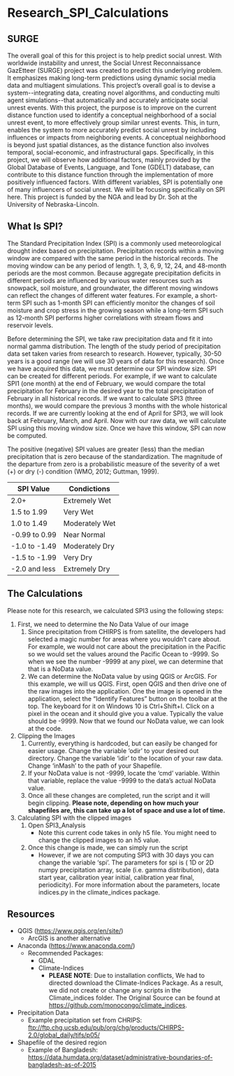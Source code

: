 # Research_SPI_Calculations
## SURGE
  The overall goal of this for this project is to help predict social unrest. With worldwide instability and unrest, the Social Unrest Reconnaissance GazEtteer (SURGE) project was created to predict this underlying problem. It emphasizes making long-term predictions using dynamic social media data and multiagent simulations. This project’s overall goal is to devise a system--integrating data, creating novel algorithms, and conducting multi agent simulations--that automatically and accurately anticipate social unrest events.  With this project, the purpose is to improve on the current distance function used to identify a conceptual neighborhood of a social unrest event, to more effectively group similar unrest events. This, in turn, enables the system to more accurately predict social unrest by including influences or impacts from neighboring events.  A conceptual neighborhood is beyond just spatial distances, as the distance function also involves temporal, social-economic, and infrastructural gaps. Specifically, in this project, we will observe how additional factors, mainly provided by the Global Database of Events, Language, and Tone (GDELT) database, can contribute to this distance function through the implementation of more positively influenced factors. With different variables, SPI is potentially one of many influencers of social unrest. We will be focusing specifically on SPI here. This project is funded by the NGA and lead by Dr. Soh at the University of Nebraska-Lincoln.

## What Is SPI?
  The Standard Precipitation Index (SPI) is a commonly used meteorological drought index based on precipitation. Precipitation records within a moving window are compared with the same period in the historical records. The moving window can be any period of length. 1, 3, 6, 9, 12, 24, and 48-month periods are the most common. Because aggregate precipitation deficits in different periods are influenced by various water resources such as snowpack, soil moisture, and groundwater, the different moving windows can reflect the changes of different water features. For example, a short-term SPI such as 1-month SPI can efficiently monitor the changes of soil moisture and crop stress in the growing season while a long-term SPI such as 12-month SPI performs higher correlations with stream flows and reservoir levels. 
  
  Before determining the SPI, we take raw precipitation data and fit it into normal gamma distribution. The length of the study period of precipitation data set taken varies from research to research. However, typically, 30-50 years is a good range (we will use 30 years of data for this research). Once we have acquired this data, we must determine our SPI window size. SPI can be created for different periods. For example, if we want to calculate SPI1 (one month) at the end of February, we would compare the total precipitation for February in the desired year to the total precipitation of February in all historical records. If we want to calculate SPI3 (three months), we would compare the previous 3 months with the whole historical records. If we are currently looking at the end of April for SPI3, we will look back at February, March, and April. Now with our raw data, we will calculate SPI using this moving window size. Once we have this window, SPI can now be computed.
  
  The positive (negative) SPI values are greater (less) than the median precipitation that is zero because of the standardization. The magnitude of the departure from zero is a probabilistic measure of the severity of a wet (+) or dry (-) condition (WMO, 2012; Guttman, 1999). 
  
SPI Value | Condictions
------------ | -------------
2.0+ | Extremely Wet
1.5 to 1.99 | Very Wet
1.0 to 1.49 | Moderately Wet
-0.99 to 0.99 | Near Normal
-1.0 to -1.49 | Moderately Dry
-1.5 to -1.99 | Very Dry
-2.0 and less | Extremely Dry

## The Calculations
  Please note for this research, we calculated SPI3 using the following steps:
  1. First, we need to determine the No Data Value of our image
      1. Since precipitation from CHIRPS is from satellite, the developers had selected a magic number for areas where you wouldn’t care about. For example, we would not care about the precipitation in the Pacific so we would set the values around the Pacific Ocean to -9999. So when we see the number -9999 at any pixel, we can determine that that is a NoData value. 
      2. We can determine the NoData value by using QGIS or ArcGIS. For this example, we will us QGIS. First, open QGIS and then drive one of the raw images into the application. One the image is opened in the application, select the “Identify Features” button on the toolbar at the top. The keyboard for it on Windows 10 is Ctrl+Shift+I. Click on a pixel in the ocean and it should give you a value. Typically the value should be -9999. Now that we found our NoData value, we can look at the code. 
  2. Clipping the Images
      1. Currently, everything is hardcoded, but can easily be changed for easier usage. Change the variable ‘odir’ to your desired out directory. Change the variable ‘idir’ to the location of your raw data. Change ‘inMash’ to the path of your Shapefile. 
      2. If your NoData value is not -9999, locate the ‘cmd’ variable. Within that variable, replace the value -9999 to the data’s actual NoData value.  
      3. Once all these changes are completed, run the script and it will begin clipping. **Please note, depending on how much your shapefiles are, this can take up a lot of space and use a lot of time.**
  3. Calculating SPI with the clipped images
      1. Open SPI3_Analysis
          * Note this current code takes in only h5 file. You might need to change the clipped images to an h5 value.
      2. Once this change is made, we can simply run the script
          * However, if we are not computing SPI3 with 30 days you can change the variable ‘spi’. The parameters for spi is ( 1D or 2D numpy precipitation array, scale (i.e. gamma distribution), data start year, calibration year initial, calibration year final, periodicity). For more information about the parameters, locate indices.py in the climate_indices package. 

## Resources
  * QGIS (https://www.qgis.org/en/site/) 
      * ArcGIS is another alternative
  * Anaconda (https://www.anaconda.com/)
      * Recommended Packages:
          * GDAL
          * Climate-Indices
            * **PLEASE NOTE**: Due to installation conflicts, We had to directed download the Climate-Indices Package. As a result, we did not create or change any scripts in the Climate_indices folder. The Original Source can be found at https://github.com/monocongo/climate_indices.
  * Precipitation Data 
      * Example precipitation set from CHRIPS: ftp://ftp.chg.ucsb.edu/pub/org/chg/products/CHIRPS-2.0/global_daily/tifs/p05/
  * Shapefile of the desired region
      * Example of Bangladesh: https://data.humdata.org/dataset/administrative-boundaries-of-bangladesh-as-of-2015
  
